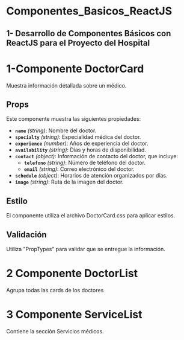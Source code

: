 # Componentes_Basicos_ReactJS

## 1- Desarrollo de Componentes Básicos con ReactJS para el Proyecto del Hospital 

# 1-Componente DoctorCard
Muestra información detallada sobre un médico.

## Props  

Este componente muestra las siguientes propiedades:  

- **`name`** *(string)*: Nombre del doctor.  
- **`specialty`** *(string)*: Especialidad médica del doctor.  
- **`experience`** *(number)*: Años de experiencia del doctor.  
- **`availability`** *(string)*: Días y horas de disponibilidad.  
- **`contact`** *(object)*: Información de contacto del doctor, que incluye:  
  - **`telefono`** *(string)*: Número de teléfono del doctor.  
  - **`email`** *(string)*: Correo electrónico del doctor.  
- **`schedule`** *(object)*: Horarios de atención organizados por días.  
- **`image`** *(string)*: Ruta de la imagen del doctor.
 

## Estilo
El componente utiliza el archivo DoctorCard.css para aplicar estilos.

## Validación
Utiliza "PropTypes" para validar que se entregue la información.

# 2 Componente DoctorList
Agrupa todas las cards de los doctores 

# 3 Componente ServiceList
Contiene la secciòn Servicios médicos. 
